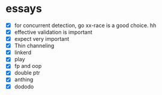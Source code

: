 # essays
- [x] for concurrent detection, go xx-race is a good choice. hh
- [x] effective validation is important
- [x] expect very important
- [x] Thin channeling 
- [x] linkerd
- [x] play
- [x] fp and oop
- [x] double ptr
- [x] anthing
- [x] dododo 
